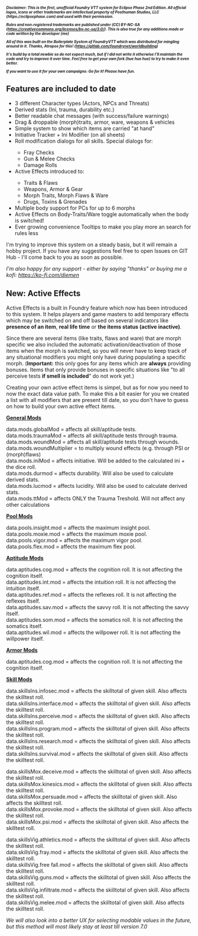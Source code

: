 <h5 style="font-size: 10px;">Disclaimer: This is the first, unofficial Foundry VTT system for Eclipse Phase 2nd Edition. All official logos, icons or other trademarks are intellectual property of Posthuman Studios, LLC (https://eclipsephase.com) and used with their permission.

Rules and non-registered trademarks are published under (CC) BY-NC-SA (https://creativecommons.org/licenses/by-nc-sa/3.0/). This is also true for any additions made or code written by the developer (me)

All of this was built on the Boilerplate System of FoundryVTT which was distributed for mingling around in it. Thanks, Atropos for this! (https://gitlab.com/foundrynet/worldbuilding)

It's build by a total newbie so do not expect much, but if I did not write it otherwise I'll maintain the code and try to improve it over time. Feel free to get your own fork (hue hue hue) to try to make it even better.

If you want to use it for your own campaigns: Go for it! Please have fun.</h5>

<h2><strong>Features are included to date</strong></h2>

<ul>
<li>3 different Character types (Actors, NPCs and Threats)</li>
<li>Derived stats (Ini, trauma, durability etc.)</li>
<li>Better readable chat messages (with success/failure warnings)</li>
<li>Drag & droppable (morph)traits, armor, ware, weapons & vehicles</li>
<li>Simple system to show which items are carried "at hand"</li>
<li>Initiative Tracker + Ini Modifier (on all sheets)</li>
<li>Roll modification dialogs for all skills. Special dialogs for:</li>
<ul>
<li>Fray Checks</li>
<li>Gun & Melee Checks</li>
<li>Damage Rolls</li>
</ul>
<li>Active Effects introduced to:</li>
<ul>
<li>Traits & Flaws</li>
<li>Weapons, Armor & Gear</li>
<li>Morph Traits, Morph Flaws & Ware</li>
<li>Drugs, Toxins & Grenades</li>
</ul>
<li>Multiple body support for PCs for up to 6 morphs</li>
<li>Active Effects on Body-Traits/Ware toggle automatically when the body is switched!</li>
<li>Ever growing convenience Tooltips to make you play more an search for rules less</li>
</ul><p>

I'm trying to improve this system on a steady basis, but it will remain a hobby project. If you have any suggestions feel free to open Issues on GIT Hub - I'll come back to you as soon as possible.<p>

<i>I'm also happy for any support - either by saying "thanks" or buying me a kofi: https://ko-fi.com/diemen</i><p>

<h2><strong>New: Active Effects</strong></h2>
Active Effects is a built in Foundry feature which now has been introduced to this system. It helps players and game masters to add temporary effects which may be switched on and off based on several indicators like <strong>presence of an item</strong>, <strong>real life time</strong> or <strong>the items status (active inactive)</strong>. <p>

Since there are several items (like traits, flaws and ware) that are morph specific we also included the automatic activation/deactivation of those items when the morph is switched, so you will never have to keep track of any situational modifiers you might only have during populating a specific morph. (<strong>Important:</strong> this only goes for any items which are <strong>always</strong> providing bonuses. Items that only provide bonuses in specific situations like "to all perceive tests <strong>if smell is included</strong>" do not work yet.)<p>

Creating your own active effect items is simpel, but as for now you need to now the exact data value path. To make this a bit easier for you we created a list with all modifiers that are present till date, so you don't have to guess on how to build your own active effect items.

<strong><u>General Mods</u></strong><p>
data.mods.globalMod = affects all skill/aptitude tests.<br>
data.mods.traumaMod = affects all skill/aptitude tests through trauma.<br>
data.mods.woundMod = affects all skill/aptitude tests through wounds.<br>
data.mods.woundMultiplier = to multiply wound effects (e.g. through PSI or (morph)flaws)<br>
data.mods.iniMod = affects initiative. Will be added to the calculated ini + the dice roll.<br>
data.mods.durmod = affects durability. Will also be used to calculate derived stats.<br>
data.mods.lucmod = affects lucidity. Will also be used to calculate derived stats.<br>
data.mods.ttMod = affects ONLY the Trauma Treshold. Will not affect any other calculations<p>

<strong><u>Pool Mods</u></strong><p>
data.pools.insight.mod = affects  the maximum insight pool.<br>
data.pools.moxie.mod = affects the maximum moxie pool.<br>
data.pools.vigor.mod = affects the maximum vigor pool.<br>
data.pools.flex.mod = affects the maximum flex pool.<p>

<strong><u>Aptitude Mods</u></strong><p>
data.aptitudes.cog.mod = affects the cognition roll. It is not affecting the cognition itself.<br>
data.aptitudes.int.mod = affects the intuition roll. It is not affecting the intuition itself.<br>
data.aptitudes.ref.mod = affects the reflexes roll. It is not affecting the reflexes itself.<br>
data.aptitudes.sav.mod = affects the savvy roll. It is not affecting the savvy itself.<br>
data.aptitudes.som.mod = affects  the somatics roll. It is not affecting the somatics itself.<br>
data.aptitudes.wil.mod = affects the willpower roll. It is not affecting the willpower  itself.<p>

<strong><u>Armor Mods</u></strong><p>
data.aptitudes.cog.mod = affects the cognition roll. It is not affecting the cognition itself.<br>

<strong><u>Skill Mods</u></strong><p>
data.skillsIns.infosec.mod = affects the skilltotal of given skill. Also affects the skilltest roll.<br>
data.skillsIns.interface.mod = affects the skilltotal of given skill. Also affects the skilltest roll.<br>
data.skillsIns.perceive.mod = affects the skilltotal of given skill. Also affects the skilltest roll.<br>
data.skillsIns.program.mod = affects the skilltotal of given skill. Also affects the skilltest roll.<br>
data.skillsIns.research.mod = affects the skilltotal of given skill. Also affects the skilltest roll.<br>
data.skillsIns.survival.mod = affects the skilltotal of given skill. Also affects the skilltest roll.<p>

data.skillsMox.deceive.mod = affects the skilltotal of given skill. Also affects the skilltest roll.<br>
data.skillsMox.kinesics.mod = affects the skilltotal of given skill. Also affects the skilltest roll.<br>
data.skillsMox.persuade.mod = affects the skilltotal of given skill. Also affects the skilltest roll.<br>
data.skillsMox.provoke.mod = affects the skilltotal of given skill. Also affects the skilltest roll.<br>
data.skillsMox.psi.mod = affects the skilltotal of given skill. Also affects the skilltest roll.<p>

data.skillsVig.athletics.mod = affects the skilltotal of given skill. Also affects the skilltest roll.<br>
data.skillsVig.fray.mod = affects the skilltotal of given skill. Also affects the skilltest roll.<br>
data.skillsVig.free fall.mod = affects the skilltotal of given skill. Also affects the skilltest roll.<br>
data.skillsVig.guns.mod = affects the skilltotal of given skill. Also affects the skilltest roll.<br>
data.skillsVig.infiltrate.mod = affects the skilltotal of given skill. Also affects the skilltest roll.<br>
data.skillsVig.melee.mod = affects the skilltotal of given skill. Also affects the skilltest roll.<p>

<i>We will also look into a better UX for selecting modable values in the future, but this method will most likely stay at least till version 7.0</i>
